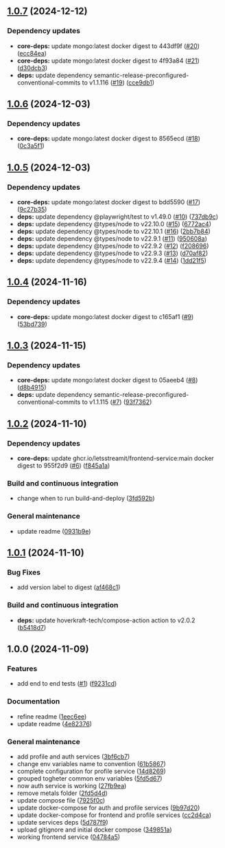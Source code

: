 ## [1.0.7](https://github.com/LetsStreamIt/bootstrap/compare/v1.0.6...v1.0.7) (2024-12-12)

### Dependency updates

* **core-deps:** update mongo:latest docker digest to 443df9f ([#20](https://github.com/LetsStreamIt/bootstrap/issues/20)) ([ecc84ea](https://github.com/LetsStreamIt/bootstrap/commit/ecc84eab26af1f2cc729aa6cebfbf947a95a757b))
* **core-deps:** update mongo:latest docker digest to 4f93a84 ([#21](https://github.com/LetsStreamIt/bootstrap/issues/21)) ([d30dcb3](https://github.com/LetsStreamIt/bootstrap/commit/d30dcb3b5ec1830d22e048a796d48ce17b2cabd0))
* **deps:** update dependency semantic-release-preconfigured-conventional-commits to v1.1.116 ([#19](https://github.com/LetsStreamIt/bootstrap/issues/19)) ([cce9db1](https://github.com/LetsStreamIt/bootstrap/commit/cce9db16b8a0afeadbbccf7b96f5ca311c50a40c))

## [1.0.6](https://github.com/LetsStreamIt/bootstrap/compare/v1.0.5...v1.0.6) (2024-12-03)

### Dependency updates

* **core-deps:** update mongo:latest docker digest to 8565ecd ([#18](https://github.com/LetsStreamIt/bootstrap/issues/18)) ([0c3a5f1](https://github.com/LetsStreamIt/bootstrap/commit/0c3a5f1634b2877c325f573da8455ef95b518aff))

## [1.0.5](https://github.com/LetsStreamIt/bootstrap/compare/v1.0.4...v1.0.5) (2024-12-03)

### Dependency updates

* **core-deps:** update mongo:latest docker digest to bdd5590 ([#17](https://github.com/LetsStreamIt/bootstrap/issues/17)) ([9c27b35](https://github.com/LetsStreamIt/bootstrap/commit/9c27b35cd77b88b60503f5cb4b9f2dffdebde758))
* **deps:** update dependency @playwright/test to v1.49.0 ([#10](https://github.com/LetsStreamIt/bootstrap/issues/10)) ([737db9c](https://github.com/LetsStreamIt/bootstrap/commit/737db9cf92c001e44622e3de3ad06707c1cd97d4))
* **deps:** update dependency @types/node to v22.10.0 ([#15](https://github.com/LetsStreamIt/bootstrap/issues/15)) ([6772ac4](https://github.com/LetsStreamIt/bootstrap/commit/6772ac46205583b99fa6cbb853a4bde92a51325c))
* **deps:** update dependency @types/node to v22.10.1 ([#16](https://github.com/LetsStreamIt/bootstrap/issues/16)) ([2bb7b84](https://github.com/LetsStreamIt/bootstrap/commit/2bb7b84404cdbb40eb0873b606055621fe5dba31))
* **deps:** update dependency @types/node to v22.9.1 ([#11](https://github.com/LetsStreamIt/bootstrap/issues/11)) ([950608a](https://github.com/LetsStreamIt/bootstrap/commit/950608ac353f8601027ddc24ec25f06a17925243))
* **deps:** update dependency @types/node to v22.9.2 ([#12](https://github.com/LetsStreamIt/bootstrap/issues/12)) ([f208696](https://github.com/LetsStreamIt/bootstrap/commit/f208696fc3872f207c44a277223418c608f60737))
* **deps:** update dependency @types/node to v22.9.3 ([#13](https://github.com/LetsStreamIt/bootstrap/issues/13)) ([d70af82](https://github.com/LetsStreamIt/bootstrap/commit/d70af82e96741afa62cf0744d1b341e3623da776))
* **deps:** update dependency @types/node to v22.9.4 ([#14](https://github.com/LetsStreamIt/bootstrap/issues/14)) ([1dd21f5](https://github.com/LetsStreamIt/bootstrap/commit/1dd21f5bc379b142e83358ef1aac19c7743f2034))

## [1.0.4](https://github.com/LetsStreamIt/bootstrap/compare/v1.0.3...v1.0.4) (2024-11-16)

### Dependency updates

* **core-deps:** update mongo:latest docker digest to c165af1 ([#9](https://github.com/LetsStreamIt/bootstrap/issues/9)) ([53bd739](https://github.com/LetsStreamIt/bootstrap/commit/53bd739a9ceab39ae679d48b1e10b126e692299f))

## [1.0.3](https://github.com/LetsStreamIt/bootstrap/compare/v1.0.2...v1.0.3) (2024-11-15)

### Dependency updates

* **core-deps:** update mongo:latest docker digest to 05aeeb4 ([#8](https://github.com/LetsStreamIt/bootstrap/issues/8)) ([d8b4915](https://github.com/LetsStreamIt/bootstrap/commit/d8b49150beb24ec856c8c1a885156dc65d2d3565))
* **deps:** update dependency semantic-release-preconfigured-conventional-commits to v1.1.115 ([#7](https://github.com/LetsStreamIt/bootstrap/issues/7)) ([93f7362](https://github.com/LetsStreamIt/bootstrap/commit/93f73622112311ec0e4df4522f73aba9997346e9))

## [1.0.2](https://github.com/LetsStreamIt/bootstrap/compare/v1.0.1...v1.0.2) (2024-11-10)

### Dependency updates

* **core-deps:** update ghcr.io/letsstreamit/frontend-service:main docker digest to 955f2d9 ([#6](https://github.com/LetsStreamIt/bootstrap/issues/6)) ([f845a1a](https://github.com/LetsStreamIt/bootstrap/commit/f845a1a593ce18ec524a50783c9c25020e0c6e0b))

### Build and continuous integration

* change when to run build-and-deploy ([3fd592b](https://github.com/LetsStreamIt/bootstrap/commit/3fd592bca9412268fffd54970551de76b097357a))

### General maintenance

* update readme ([0931b9e](https://github.com/LetsStreamIt/bootstrap/commit/0931b9e1a18f09a02dfda3e693f7cd426b673894))

## [1.0.1](https://github.com/LetsStreamIt/bootstrap/compare/v1.0.0...v1.0.1) (2024-11-10)

### Bug Fixes

* add version label to digest ([af468c1](https://github.com/LetsStreamIt/bootstrap/commit/af468c122fe5a894150cbdb881059d79590100f3))

### Build and continuous integration

* **deps:** update hoverkraft-tech/compose-action action to v2.0.2 ([b5418d7](https://github.com/LetsStreamIt/bootstrap/commit/b5418d7b41206c08dfbfa98e40230ccfed9df71c))

## 1.0.0 (2024-11-09)

### Features

* add end to end tests ([#1](https://github.com/LetsStreamIt/bootstrap/issues/1)) ([f9231cd](https://github.com/LetsStreamIt/bootstrap/commit/f9231cd096ae9aac769130a266fddb3c239ddb5b))

### Documentation

* refine readme ([1eec6ee](https://github.com/LetsStreamIt/bootstrap/commit/1eec6ee204343651362768679521dcd4bc4a452d))
* update readme ([4e82376](https://github.com/LetsStreamIt/bootstrap/commit/4e823761a24226ba28416121e0c7c314939b7c71))

### General maintenance

* add profile and auth services ([3bf6cb7](https://github.com/LetsStreamIt/bootstrap/commit/3bf6cb7b183c65ec5095136c68473cddb1e04e29))
* change env variables name to convention ([61b5867](https://github.com/LetsStreamIt/bootstrap/commit/61b586750f0fa72a77afe272fdf70837233e3f5d))
* complete configuration for profile service ([14d8269](https://github.com/LetsStreamIt/bootstrap/commit/14d8269494918643d996d49923737323e31380bd))
* grouped togheter common env variables ([5fd5d67](https://github.com/LetsStreamIt/bootstrap/commit/5fd5d67c1386397bc85c4c7d4bc203f212d2a006))
* now auth service is working ([27fb9ea](https://github.com/LetsStreamIt/bootstrap/commit/27fb9ea3fceefbd7c76f9c7027a2a5feb33fb7d1))
* remove metals folder ([2fd5d4d](https://github.com/LetsStreamIt/bootstrap/commit/2fd5d4d530f1cb6cb51237b35ef8613cca6815c1))
* update compose file ([7925f0c](https://github.com/LetsStreamIt/bootstrap/commit/7925f0c28948888a59747f6f81fd44ace9bff858))
* update docker-compose for auth and profile services ([9b97d20](https://github.com/LetsStreamIt/bootstrap/commit/9b97d2006343b5616921366f4c36b69174312d47))
* update docker-compose for frontend and profile services ([cc2d4ca](https://github.com/LetsStreamIt/bootstrap/commit/cc2d4cac5054b1291ff78813160306e8c44650f1))
* update services deps ([5d787f9](https://github.com/LetsStreamIt/bootstrap/commit/5d787f998f95b981937094d3f8742443895fd445))
* upload gitignore and initial docker compose ([349851a](https://github.com/LetsStreamIt/bootstrap/commit/349851a6c601d3928978dffa2e975f12667f7c7f))
* working frontend service ([04784a5](https://github.com/LetsStreamIt/bootstrap/commit/04784a5cd72ae42a6c77118aa5d4c7e60869bbe6))
